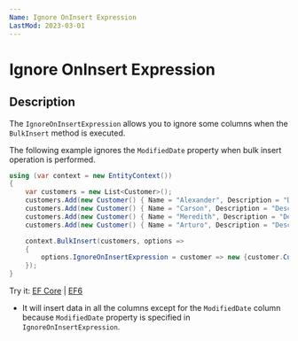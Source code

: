 ```yaml
---
Name: Ignore OnInsert Expression
LastMod: 2023-03-01
---
```


# Ignore OnInsert Expression

## Description

The `IgnoreOnInsertExpression` allows you to ignore some columns when the `BulkInsert` method is executed.

The following example ignores the `ModifiedDate` property when bulk insert operation is performed.

```csharp
using (var context = new EntityContext())
{
    var customers = new List<Customer>();
    customers.Add(new Customer() { Name = "Alexander", Description = "Description of Alexander", CreatedDate = DateTime.Now, ModifiedDate = DateTime.Now, IsActive = true });
    customers.Add(new Customer() { Name = "Carson", Description = "Description of Carson", CreatedDate = DateTime.Now, ModifiedDate = DateTime.Now, IsActive = true });
    customers.Add(new Customer() { Name = "Meredith", Description = "Description of Meredith", CreatedDate = DateTime.Now, ModifiedDate = DateTime.Now, IsActive = true });
    customers.Add(new Customer() { Name = "Arturo", Description = "Description of Arturo", CreatedDate = DateTime.Now, ModifiedDate = DateTime.Now, IsActive = true });

    context.BulkInsert(customers, options => 
    {
        options.IgnoreOnInsertExpression = customer => new {customer.CustomerID,  customer.ModifiedDate};
    });
}
```

Try it: [EF Core](https://dotnetfiddle.net/JfhEKv) | [EF6](https://dotnetfiddle.net/RljtrO)

 - It will insert data in all the columns except for the `ModifiedDate` column because `ModifiedDate` property is specified in `IgnoreOnInsertExpression`. 
